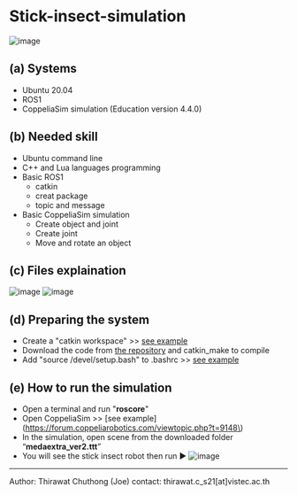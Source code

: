 # Stick-insect-simulation
![image](https://github.com/VISTEC-IST-ROBOTICS-PUBLIC/Stick-insect-simulation/assets/21343117/83fc067a-3647-4d35-9fe3-56ba521807a6)


## (a) Systems
- Ubuntu 20.04
- ROS1
- CoppeliaSim simulation (Education version 4.4.0)

## (b) Needed skill
- Ubuntu command line
- C++ and Lua languages programming
- Basic ROS1
  - catkin
  - creat package
  - topic and message
- Basic CoppeliaSim simulation
    - Create object and joint
    - Create joint
    - Move and rotate an object

## (c) Files explaination
![image](https://github.com/VISTEC-IST-ROBOTICS-PUBLIC/Stick-insect-simulation/assets/21343117/27ca4b3d-b55e-4a2a-bc03-7627cf8bf8f8)
![image](https://github.com/VISTEC-IST-ROBOTICS-PUBLIC/Stick-insect-simulation/assets/21343117/0209f8a8-dc17-48c5-8c8a-880ac83315b6)

## (d) Preparing the system
- Create a "catkin workspace" >> [see example](http://wiki.ros.org/catkin/Tutorials/create_a_workspace)
- Download the code from [the repository](https://github.com/VISTEC-IST-ROBOTICS-PUBLIC/Stick-insect-simulation/tree/master/stick_insect_sim_pkg) and catkin_make to compile
- Add "source <your path to workspace>/devel/setup.bash" to .bashrc >> [see example](https://answers.ros.org/question/206876/how-often-do-i-need-to-source-setupbash/)

## (e) How to run the simulation
- Open a terminal and run "__roscore__"
- Open CoppeliaSim >> [see example](https://forum.coppeliarobotics.com/viewtopic.php?t=9148\)
- In the simulation, open scene from the downloaded folder “__medaextra_ver2.ttt__”
- You will see the stick insect robot then run :arrow_forward:
![image](https://github.com/VISTEC-IST-ROBOTICS-PUBLIC/Stick-insect-simulation/assets/21343117/99d05e04-6962-4bd9-8cdf-ec959cdcfa82)








______
Author: Thirawat Chuthong (Joe)
contact: thirawat.c_s21[at]vistec.ac.th


